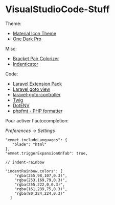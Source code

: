 # VisualStudioCode-Stuff

Theme:

- [Material Icon Theme](https://marketplace.visualstudio.com/items?itemName=PKief.material-icon-theme)
- [One Dark Pro](https://marketplace.visualstudio.com/items?itemName=zhuangtongfa.Material-theme)

Misc:

- [Bracket Pair Colorizer](https://marketplace.visualstudio.com/items?itemName=CoenraadS.bracket-pair-colorizer)
- [Indenticator](https://marketplace.visualstudio.com/items?itemName=SirTori.indenticator)

Code:

- [Laravel Extension Pack](https://marketplace.visualstudio.com/items?itemName=onecentlin.laravel-extension-pack)
- [Laravel goto view](https://marketplace.visualstudio.com/items?itemName=codingyu.laravel-goto-view)
- [laravel-goto-controller](https://marketplace.visualstudio.com/items?itemName=stef-k.laravel-goto-controller)
- [Twig](https://marketplace.visualstudio.com/items?itemName=whatwedo.twig)
- [DotENV](https://marketplace.visualstudio.com/items?itemName=mikestead.dotenv)
- [phpfmt - PHP formatter](https://marketplace.visualstudio.com/items?itemName=kokororin.vscode-phpfmt)

Pour activer l'autocompletion:

*Preferences -> Settings*


    "emmet.includeLanguages": {
       "blade": "html"
    },
    "emmet.triggerExpansionOnTab": true,

    // indent-rainbow
    
    "indentRainbow.colors": [
        "rgba(255,98,107,0.3)",
        "rgba(253,169,79,0.3)",
        "rgba(255,222,0,0.3)",
        "rgba(161,239,75,0.3)",
        "rgba(80,224,224,0.3)"
      ]
